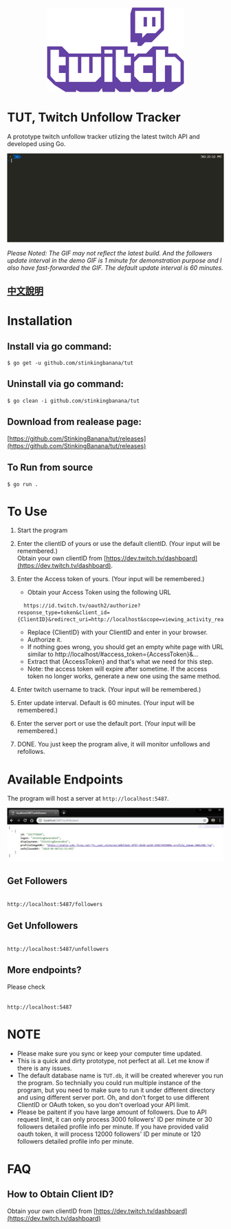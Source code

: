 <p align="center"><a href="https://www.twitch.tv/" target="_blank" rel="noopener noreferrer"><img src="doc/Combo_Purple_RGB.png" height="196" alt="Twitch TV logo"></a></p>

# TUT, Twitch Unfollow Tracker

A prototype twitch unfollow tracker utlizing the latest twitch API and developed using Go.

<p align="center"><img src="doc/tut.gif" alt="TUT demo"></p>

_Please Noted: The GIF may not reflect the latest build. And the followers update interval in the demo GIF is 1 minute for demonstration purpose and I also have fast-forwarded the GIF. The default update interval is 60 minutes._

## [中文說明](https://github.com/StinkingBanana/tut/wiki/Chinese-%E4%B8%AD%E6%96%87%E8%AA%AA%E6%98%8E)

# Installation

## Install via go command:

```
$ go get -u github.com/stinkingbanana/tut
```

## Uninstall via go command:

```
$ go clean -i github.com/stinkingbanana/tut
```

## Download from realease page:

[https://github.com/StinkingBanana/tut/releases](https://github.com/StinkingBanana/tut/releases)

## To Run from source

```
$ go run .
```

# To Use

1. Start the program
2. Enter the clientID of yours or use the default clientID. (Your input will be remembered.)  
   Obtain your own clientID from [https://dev.twitch.tv/dashboard](https://dev.twitch.tv/dashboard).
3. Enter the Access token of yours. (Your input will be remembered.)

   - Obtain your Access Token using the following URL

   ```
     https://id.twitch.tv/oauth2/authorize?response_type=token&client_id={ClientID}&redirect_uri=http://localhost&scope=viewing_activity_read
   ```

   - Replace {ClientID} with your ClientID and enter in your browser.
   - Authorize it.
   - If nothing goes wrong, you should get an empty white page with URL similar to http://localhost/#access_token={AccessToken}&...
   - Extract that {AccessToken} and that's what we need for this step.
   - Note: the access token will expire after sometime. If the access token no longer works, generate a new one using the same method.

4. Enter twitch username to track. (Your input will be remembered.)
5. Enter update interval. Default is 60 minutes. (Your input will be remembered.)
6. Enter the server port or use the default port. (Your input will be remembered.)
7. DONE. You just keep the program alive, it will monitor unfollows and refollows.

# Available Endpoints

The program will host a server at `http://localhost:5487`.

<p align="center"><img src="doc/getunfollowers.jpg" alt="TUT endpoints demo"></p>

## Get Followers

```

http://localhost:5487/followers

```

## Get Unfollowers

```

http://localhost:5487/unfollowers

```

## More endpoints?

Please check

```

http://localhost:5487

```

# NOTE

- Please make sure you sync or keep your computer time updated.
- This is a quick and dirty prototype, not perfect at all. Let me know if there is any issues.
- The default database name is `TUT.db`, it will be created wherever you run the program.
  So technially you could run multiple instance of the program, but you need to make sure to run it under different directory and using different server port.
  Oh, and don't forget to use different ClientID or OAuth token, so you don't overload your API limit.
- Please be paitent if you have large amount of followers.
  Due to API request limit, it can only process 3000 followers' ID per minute or 30 followers detailed profile info per minute.
  If you have provided valid oauth token, it will process 12000 followers' ID per minute or 120 followers detailed profile info per minute.

# FAQ

## How to Obtain Client ID?

Obtain your own clientID from [https://dev.twitch.tv/dashboard](https://dev.twitch.tv/dashboard)

